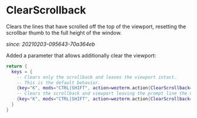 # ClearScrollback

Clears the lines that have scrolled off the top of the viewport, resetting
the scrollbar thumb to the full height of the window.

*since: 20210203-095643-70a364eb*

Added a parameter that allows additionally clear the viewport:

```lua
return {
  keys = {
    -- Clears only the scrollback and leaves the viewport intact.
    -- This is the default behavior.
    {key="K", mods="CTRL|SHIFT", action=wezterm.action{ClearScrollback="ScrollbackOnly"}}
    -- Clears the scrollback and viewport leaving the prompt line the new first line.
    {key="K", mods="CTRL|SHIFT", action=wezterm.action{ClearScrollback="ScrollbackAndViewport"}}
  }
}
```
